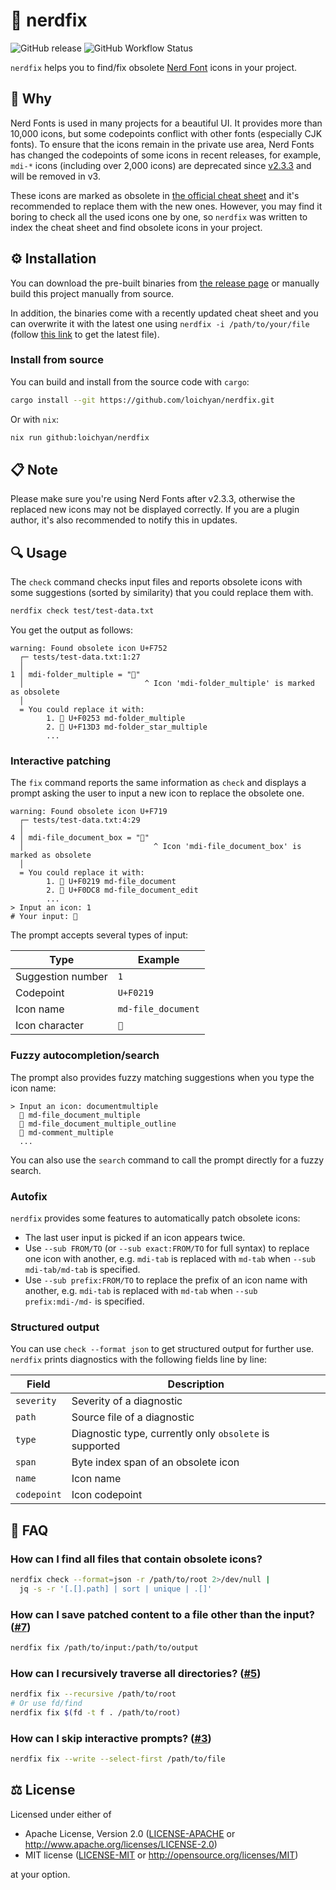 # 🔣 nerdfix

![GitHub release](https://img.shields.io/github/v/release/loichyan/nerdfix)
![GitHub Workflow Status](https://img.shields.io/github/actions/workflow/status/loichyan/nerdfix/release.yaml)

`nerdfix` helps you to find/fix obsolete
[Nerd Font](https://github.com/ryanoasis/nerd-fonts) icons in your project.

## 💭 Why

Nerd Fonts is used in many projects for a beautiful UI. It provides more than
10,000 icons, but some codepoints conflict with other fonts (especially CJK
fonts). To ensure that the icons remain in the private use area, Nerd Fonts has
changed the codepoints of some icons in recent releases, for example, `mdi-*`
icons (including over 2,000 icons) are deprecated since
[v2.3.3](https://github.com/ryanoasis/nerd-fonts/releases/tag/v2.3.3) and will
be removed in v3.

These icons are marked as obsolete in
[the official cheat sheet](https://www.nerdfonts.com/cheat-sheet) and it's
recommended to replace them with the new ones. However, you may find it boring
to check all the used icons one by one, so `nerdfix` was written to index the
cheat sheet and find obsolete icons in your project.

## ⚙️ Installation

You can download the pre-built binaries from
[the release page](https://github.com/loichyan/nerdfix/releases/latest) or
manually build this project manually from source.

In addition, the binaries come with a recently updated cheat sheet and you can
overwrite it with the latest one using `nerdfix -i /path/to/your/file` (follow
[this link](https://github.com/ryanoasis/nerd-fonts/blob/gh-pages/_posts/2017-01-04-icon-cheat-sheet.md)
to get the latest file).

### Install from source

You can build and install from the source code with `cargo`:

```sh
cargo install --git https://github.com/loichyan/nerdfix.git
```

Or with `nix`:

```sh
nix run github:loichyan/nerdfix
```

## 📋 Note

Please make sure you're using Nerd Fonts after v2.3.3, otherwise the replaced
new icons may not be displayed correctly. If you are a plugin author, it's also
recommended to notify this in updates.

## 🔍 Usage

The `check` command checks input files and reports obsolete icons with some
suggestions (sorted by similarity) that you could replace them with.

```sh
nerdfix check test/test-data.txt
```

You get the output as follows:

```text
warning: Found obsolete icon U+F752
  ┌─ tests/test-data.txt:1:27
  │
1 │ mdi-folder_multiple = ""
  │                           ^ Icon 'mdi-folder_multiple' is marked as obsolete
  │
  = You could replace it with:
        1. 󰉓 U+F0253 md-folder_multiple
        2. 󱏓 U+F13D3 md-folder_star_multiple
        ...
```

### Interactive patching

The `fix` command reports the same information as `check` and displays a prompt
asking the user to input a new icon to replace the obsolete one.

```text
warning: Found obsolete icon U+F719
  ┌─ tests/test-data.txt:4:29
  │
4 │ mdi-file_document_box = ""
  │                             ^ Icon 'mdi-file_document_box' is marked as obsolete
  │
  = You could replace it with:
        1. 󰈙 U+F0219 md-file_document
        2. 󰷈 U+F0DC8 md-file_document_edit
        ...
> Input an icon: 1
# Your input: 󰈙
```

The prompt accepts several types of input:

| Type              | Example            |
| ----------------- | ------------------ |
| Suggestion number | `1`                |
| Codepoint         | `U+F0219`          |
| Icon name         | `md-file_document` |
| Icon character    | `󰈙`                |

### Fuzzy autocompletion/search

The prompt also provides fuzzy matching suggestions when you type the icon name:

```text
> Input an icon: documentmultiple
  󱔗 md-file_document_multiple
  󱔘 md-file_document_multiple_outline
  󰡟 md-comment_multiple
  ...
```

You can also use the `search` command to call the prompt directly for a fuzzy
search.

### Autofix

`nerdfix` provides some features to automatically patch obsolete icons:

- The last user input is picked if an icon appears twice.
- Use `--sub FROM/TO` (or `--sub exact:FROM/TO` for full syntax) to replace one
  icon with another, e.g. `mdi-tab` is replaced with `md-tab` when
  `--sub mdi-tab/md-tab` is specified.
- Use `--sub prefix:FROM/TO` to replace the prefix of an icon name with another,
  e.g. `mdi-tab` is replaced with `md-tab` when `--sub prefix:mdi-/md-` is
  specified.

### Structured output

You can use `check --format json` to get structured output for further use.
`nerdfix` prints diagnostics with the following fields line by line:

| Field       | Description                                             |
| ----------- | ------------------------------------------------------- |
| `severity`  | Severity of a diagnostic                                |
| `path`      | Source file of a diagnostic                             |
| `type`      | Diagnostic type, currently only `obsolete` is supported |
| `span`      | Byte index span of an obsolete icon                     |
| `name`      | Icon name                                               |
| `codepoint` | Icon codepoint                                          |

## 💬 FAQ

### How can I find all files that contain obsolete icons?

```sh
nerdfix check --format=json -r /path/to/root 2>/dev/null |
  jq -s -r '[.[].path] | sort | unique | .[]'
```

### How can I save patched content to a file other than the input? ([#7](https://github.com/loichyan/nerdfix/pull/7))

```sh
nerdfix fix /path/to/input:/path/to/output
```

### How can I recursively traverse all directories? ([#5](https://github.com/loichyan/nerdfix/issues/5))

```sh
nerdfix fix --recursive /path/to/root
# Or use fd/find
nerdfix fix $(fd -t f . /path/to/root)
```

### How can I skip interactive prompts? ([#3](https://github.com/loichyan/nerdfix/issues/3))

```sh
nerdfix fix --write --select-first /path/to/file
```

## ⚖️ License

Licensed under either of

- Apache License, Version 2.0 ([LICENSE-APACHE](LICENSE-APACHE) or
  <http://www.apache.org/licenses/LICENSE-2.0>)
- MIT license ([LICENSE-MIT](LICENSE-MIT) or
  <http://opensource.org/licenses/MIT>)

at your option.
